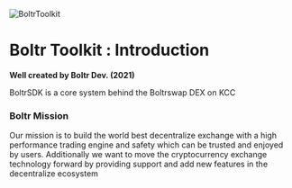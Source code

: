 ![BoltrToolkit](https://github.com/boltrswap/Boltr-Swap-SDK/blob/main/boltrGITSDK.jpg) 



Boltr Toolkit : Introduction
=====================================

**Well created by Boltr Dev. (2021)**


BoltrSDK is a core system behind the Boltrswap DEX on KCC


### Boltr Mission

Our mission is to build the world best decentralize exchange with a high performance trading engine and safety which can be trusted and enjoyed by users. Additionally we want to move the cryptocurrency exchange technology forward by providing support and add new features in the decentralize ecosystem
